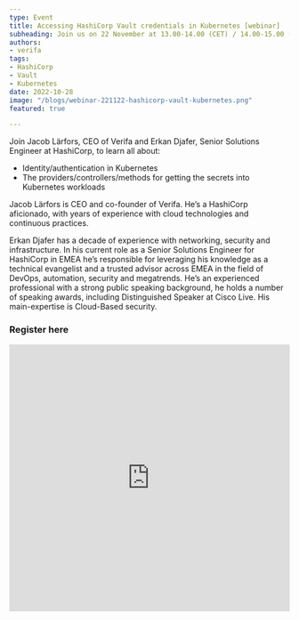 ```yaml
---
type: Event
title: Accessing HashiCorp Vault credentials in Kubernetes [webinar]
subheading: Join us on 22 November at 13.00-14.00 (CET) / 14.00-15.00 (EET) to learn all our secrets!
authors:
- verifa
tags:
- HashiCorp
- Vault
- Kubernetes
date: 2022-10-28
image: "/blogs/webinar-221122-hashicorp-vault-kubernetes.png"
featured: true

---
```



Join Jacob Lärfors, CEO of Verifa and Erkan Djafer, Senior Solutions Engineer at HashiCorp, to learn all about:

- Identity/authentication in Kubernetes
- The providers/controllers/methods for getting the secrets into Kubernetes workloads

Jacob Lärfors is CEO and co-founder of Verifa. He’s a HashiCorp aficionado, with years of experience with cloud technologies and continuous practices.

Erkan Djafer has a decade of experience with networking, security and infrastructure. In his current role as a Senior Solutions Engineer for HashiCorp in EMEA he’s responsible for leveraging his knowledge as a technical evangelist and a trusted advisor across EMEA in the field of DevOps, automation, security and megatrends. He’s an experienced professional with a strong public speaking background, he holds a number of speaking awards, including Distinguished Speaker at Cisco Live. His main-expertise is Cloud-Based security.


### Register here

<iframe width="100%" height="480" frameborder="0" src="https://app.livestorm.co/p/7e9e9677-c751-44a0-bd5e-638b5ff22522/form"></iframe>